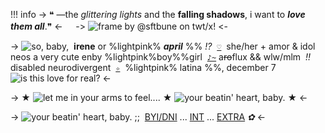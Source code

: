 !!! info
    ->  ❝ —the *glittering lights* and the **falling shadows**, i want to ***love them all***.❞ <-
ㅤ
-> ![frame by @sftbune on twt/x!](https://i.postimg.cc/jS9bjHfk/airi.png) <-

-> ![so, baby,](https://files.catbox.moe/g0qr1s.gif) ‎ **irene** or %lightpink% ***april*** %% *!?* ‎ [`♡`](https://pronouns.cc/@shiguang) ‎ she/her + amor & idol neos
a very cute enby %lightpink%boy%%girl ‎ [`♪~`](https://www.lgbtqia.wiki/wiki/Sapphic_Achillean) ‎ a~~ro~~flux && wlw/mlm ‎ *!!*
disabled neurodivergent ‎  [`✧`](https://en.wikipedia.org/wiki/Guadalajara) ‎ %lightpink% latina %%, december 7 ![is this love for real?](https://files.catbox.moe/iokzjl.gif) <-

-> ★ ![let me in your arms to feel....](https://i.postimg.cc/7YQ6hdXK/tumblr-5c03fc0d4b53eb60fef6df78a40bb6c6-f02d85f7-250.gif) ★ ![your beatin' heart, baby.](https://i.postimg.cc/7YQ6hdXK/tumblr-5c03fc0d4b53eb60fef6df78a40bb6c6-f02d85f7-250.gif) ★ <-

-> ![your beatin' heart, baby.](https://files.catbox.moe/6ouocw.gif) ;; ‎ [BYI/DNI](https://rentry.co/kimagure-mercy) ... [INT](https://rentry.co/dreamin-chuchu) ... [EXTRA](https://rentry.co/bpdmomoi) *✿* <-
